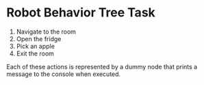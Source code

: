 # Robot Behavior Tree Task 

1. Navigate to the room  
2. Open the fridge  
3. Pick an apple  
4. Exit the room

Each of these actions is represented by a dummy node that prints a message to the console when executed.





